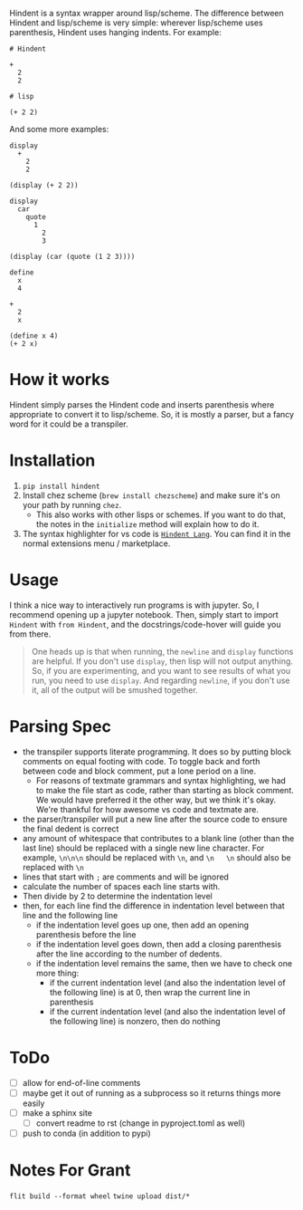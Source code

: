 Hindent is a syntax wrapper around lisp/scheme.
The difference between Hindent and lisp/scheme is very simple:
wherever lisp/scheme uses parenthesis,
Hindent uses hanging indents.  For example:

```
# Hindent

+
  2
  2

# lisp

(+ 2 2)
```

And some more examples:

```
display
  +
    2
    2

(display (+ 2 2))
```

```
display
  car
    quote
      1
        2
        3

(display (car (quote (1 2 3))))
```

```
define
  x
  4

+
  2
  x

(define x 4)
(+ 2 x)
```

# How it works

Hindent simply parses the Hindent code and
inserts parenthesis where appropriate to convert
it to lisp/scheme.  So, it is mostly
a parser, but a fancy word for it could be a transpiler.

# Installation

1. `pip install hindent`
2. Install chez scheme (`brew install chezscheme`)
   and make sure it's on your path by running `chez`.
   - This also works with other lisps or schemes. If
     you want to do that, the
     notes in the ``initialize`` method will explain how
     to do it.
3. The syntax highlighter for vs code is
   [`Hindent Lang`](https://marketplace.visualstudio.com/items?itemName=GrantSmith.hindent-lang).  You can find
   it in the normal extensions menu / marketplace.

# Usage

I think a nice way to interactively run programs is with jupyter.
So, I recommend opening up a jupyter notebook. Then, simply start to
import ``Hindent`` with `from Hindent`, and the docstrings/code-hover
will guide you from there.

> One heads up is that when running, the `newline` and `display` functions
> are helpful.  If you don't use `display`, then lisp will not output
> anything. So, if you are experimenting, and you want to see results
> of what you run, you need to use `display`.
> And regarding `newline`, if you don't use it, all of the output will be smushed
> together.


# Parsing Spec

- the transpiler supports literate programming. It does so
  by putting block comments on equal footing with code. To
  toggle back and forth between code and block comment,
  put a lone period on a line.
  - For reasons of textmate grammars and syntax highlighting,
    we had to make the file start as code, rather than starting
    as block comment. We would have preferred it the other way,
    but we think it's okay.  We're thankful for how awesome vs
    code and textmate are.
- the parser/transpiler will put a new line after the source code
  to ensure the final dedent is correct
- any amount of whitespace that contributes to a blank line
  (other than the last line) should be replaced with a single
  new line character. For example, `\n\n\n` should be replaced
  with `\n`, and `\n   \n` should also be replaced with `\n`
- lines that start with `;` are comments and will be ignored
- calculate the number of spaces each line starts with.
- Then divide by 2 to determine the indentation level
- then, for each line find the difference in indentation level
  between that line and the following line
  - if the indentation level goes up one, then add an opening parenthesis before the line
  - if the indentation level goes down, then add a closing parenthesis after the line
    according to the number of dedents.
  - if the indentation level remains the same, then we have to check one more thing:
    - if the current indentation level (and also the indentation level of the following line)
      is at 0, then wrap the current line in parenthesis
    - if the current indentation level (and also the indentation level of the following line)
      is nonzero, then do nothing

# ToDo

- [ ] allow for end-of-line comments
- [ ] maybe get it out of running as a subprocess so
      it returns things more easily
- [ ] make a sphinx site
  - [ ] convert readme to rst (change in pyproject.toml as well)
- [ ] push to conda (in addition to pypi)

# Notes For Grant

`flit build --format wheel`
`twine upload dist/*`

